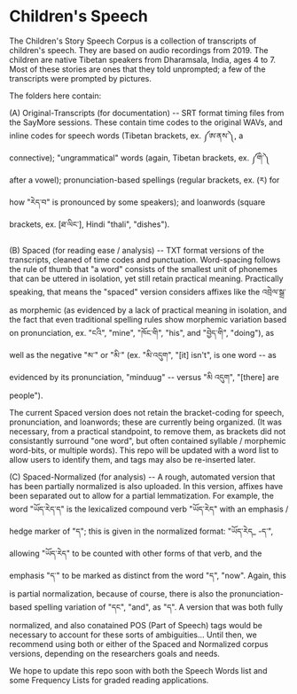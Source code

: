 # Children's Speech 

The Children's Story Speech Corpus is a collection of transcripts of children's speech. They are based on audio recordings from 2019. The children are native Tibetan speakers from Dharamsala, India, ages 4 to 7. Most of these stories are ones that they told unprompted; a few of the transcripts were prompted by pictures. 

The folders here contain: 

(A) Original-Transcripts (for documentation) -- SRT format timing files from the SayMore sessions. These contain time codes to the original WAVs, and inline codes for speech words (Tibetan brackets, ex. ༼ཨ་ནས་༽, a connective); "ungrammatical" words (again, Tibetan brackets, ex. ༼གི་༽ after a vowel); pronunciation-based spellings (regular brackets, ex. (ར) for how "རེད་བ" is pronounced by some speakers); and loanwords (square brackets, ex. [ཐ་ལིང་], Hindi "thali", "dishes"). 

(B) Spaced (for reading ease / analysis) -- TXT format versions of the transcripts, cleaned of time codes and punctuation. Word-spacing follows the rule of thumb that "a word" consists of the smallest unit of phonemes that can be uttered in isolation, yet still retain practical meaning. Practically speaking, that means the "spaced" version considers affixes like the འབྲེལ་སྒྲ་ as morphemic (as evidenced by a lack of practical meaning in isolation, and the fact that even traditional spelling rules show morphemic variation based on pronunciation, ex. "ངའི", "mine", "ཁོང་གི", "his", and "བྱེད་གི", "doing"), as well as the negative "མ་" or "མི་" (ex. "མི་འདུག", "[it] isn't", is one word -- as evidenced by its pronunciation, "minduug" -- versus "མི འདུག", "[there] are people"). 

The current Spaced version does not retain the bracket-coding for speech, pronunciation, and loanwords; these are currently being organized. (It was necessary, from a practical standpoint, to remove them, as brackets did not consistantly surround "one word", but often contained syllable / morphemic word-bits, or multiple words). This repo will be updated with a word list to allow users to identify them, and tags may also be re-inserted later. 

(C) Spaced-Normalized (for analysis) -- A rough, automated version that has been partially normalized is also uploaded. In this version, affixes have been separated out to allow for a partial lemmatization. For example, the word "ཡོད་རེད་ད" is the lexicalized compound verb "ཡོད་རེད" with an emphasis / hedge marker of "ད"; this is given in the normalized format: "ཡོད་རེད_ -ད་", allowing "ཡོད་རེད" to be counted with other forms of that verb, and the emphasis "ད་" to be marked as distinct from the word "ད", "now". Again, this is partial normalization, because of course, there is also the pronunciation-based spelling variation of "དང", "and", as "ད". A version that was both fully normalized, and also conatained POS (Part of Speech) tags would be necessary to account for these sorts of ambiguities... Until then, we recommend using both or either of the Spaced and Normalized corpus versions, depending on the researchers goals and needs. 

We hope to update this repo soon with both the Speech Words list and some Frequency Lists for graded reading applications. 
